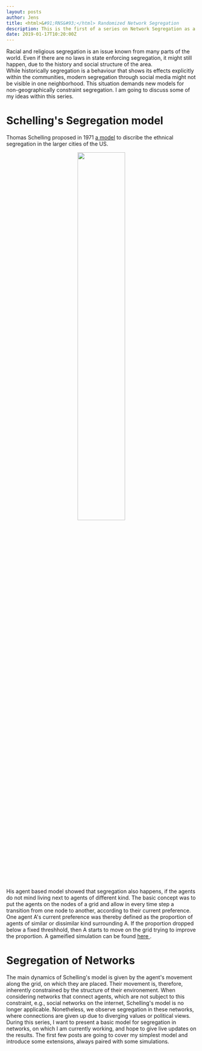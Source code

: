 ```yaml
---
layout: posts
author: Jens
title: <html>&#91;RNS&#93;</html> Randomized Network Segregation
description: This is the first of a series on Network Segregation as a result of agent based models.
date: 2019-01-17T10:20:00Z
---
```


Racial and religious segregation is an issue known from many parts of the world. Even if there are no laws in state enforcing segregation, it might still happen, due to the history and social structure of the area.   
While historically segregation is a behaviour that shows its effects explicitly within the communities, modern segregation through social media might not be visible in one neighborhood. This situation demands new models for non-geographically constraint segregation. I am going to discuss some of my ideas within this series.


# Schelling's Segregation model

Thomas Schelling proposed in 1971 <a href="https://www.stat.berkeley.edu/~aldous/157/Papers/Schelling_Seg_Models.pdf"> a model</a> to discribe the ethnical segregation in the larger cities of the US. 
<div style="text-align:center">
<img src="{{ site.url }}/images/chicago_seg.jpg" height="50%" width="50%" />
</div>
His agent based model showed that segregation also happens, if the agents do not mind living next to agents of different kind. 
The basic concept was to put the agents on the nodes of a grid and allow in every time step a transition from one node to another, according to their current preference. 
One agent A's current preference was thereby defined as the proportion of agents of similar or dissimilar kind surrounding A. 
If the proportion dropped below a fixed threshhold, then A starts to move on the grid trying to improve the proportion.
A gameified simulation can be found <a href="https://ncase.me/polygons/"> here </a>.

# Segregation of Networks

The main dynamics of Schelling's model is given by the agent's movement along the grid, on which they are placed. Their movement is, therefore, inherently constrained by the structure of their environement.
When considering networks that connect agents, which are not subject to this constraint, e.g., social networks on the internet, Schelling's model is no longer applicable. Nonetheless, we observe segregation in these networks, where connections are given up due to diverging values or political views.
During this series, I want to present a basic model for segregation in networks, on which I am currently working, and hope to give live updates on the results. 
The first few posts are going to cover my simplest model and introduce some extensions, always paired with some simulations.  

